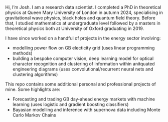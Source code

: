 Hi, I’m Josh. I am a research data scientist. I completed a PhD in theoretical physics at Queen Mary University of London in autumn 2024, specialising in gravitational wave physics, black holes and quantum field theory. Before that, I studied mathematics at undergraduate level followed by a masters in theoretical physics both at University of Oxford graduating in 2019.

I have since worked on a handful of projects in the energy sector involving: 

* modelling power flow on GB electicity grid (uses linear programming methods)
* building a bespoke computer vision, deep learning model for optical character recognition and clustering of information within anitquated engineering diagrams (uses convolutional/recurrent neural nets and clustering algorithms)

This repo contains some additional personal and professional projects of mine. Some highlights are:

* Forecasting and trading GB day-ahead energy markets with machine learning (uses logistic and gradient boosting classifiers)
* Bayasian modelling and inference with supernova data including Monte Carlo Markov Chains

<!---
joshgowdyprog/joshgowdyprog is a ✨ special ✨ repository because its `README.md` (this file) appears on your GitHub profile.
You can click the Preview link to take a look at your changes.
--->
